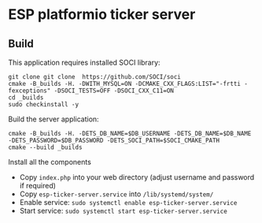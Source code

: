 # ESP platformio ticker server

## Build

This application requires installed SOCI library:
```
git clone git clone  https://github.com/SOCI/soci
cmake -B_builds -H. -DWITH_MYSQL=ON -DCMAKE_CXX_FLAGS:LIST="-frtti -fexceptions" -DSOCI_TESTS=OFF -DSOCI_CXX_C11=ON
cd _builds
sudo checkinstall -y
```

Build the server application:
```
cmake -B_builds -H. -DETS_DB_NAME=$DB_USERNAME -DETS_DB_NAME=$DB_NAME -DETS_PASSWORD=$DB_PASSWORD -DETS_SOCI_PATH=$SOCI_CMAKE_PATH
cmake --build _builds
```


Install all the components
   - Copy `index.php` into your web directory (adjust username and password if required)
   - Copy `esp-ticker-server.service` into `/lib/systemd/system/`
   - Enable service: `sudo systemctl enable esp-ticker-server.service`
   - Start service: `sudo systemctl start esp-ticker-server.service`
